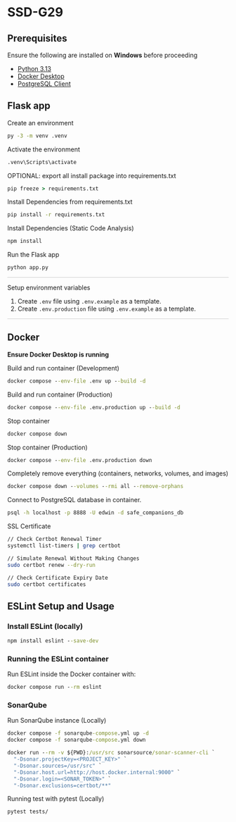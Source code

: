 # SSD-G29

## Prerequisites

Ensure the following are installed on **Windows** before proceeding

* [Python 3.13](https://www.python.org/downloads/)
* [Docker Desktop](https://www.docker.com/products/docker-desktop/)
* [PostgreSQL Client](https://www.postgresql.org/download/)

## Flask app

Create an environment

```bat
py -3 -m venv .venv
```

Activate the environment

```bat
.venv\Scripts\activate
```

OPTIONAL: export all install package into requirements.txt

```bat
pip freeze > requirements.txt
```

Install Dependencies from requirements.txt

```bat
pip install -r requirements.txt
```

Install Dependencies (Static Code Analysis)

```bat
npm install
```

Run the Flask app

```bat
python app.py
```

<hr style="width:100%; height:1px; border:none; background-color:#ccc;">
Setup environment variables

1. Create `.env` file using `.env.example` as a template.
2. Create `.env.production` file using `.env.example` as a template.

<hr style="width:100%; height:1px; border:none; background-color:#ccc;">

## Docker

**Ensure Docker Desktop is running**

Build and run container (Development)

```bat
docker compose --env-file .env up --build -d
```

Build and run container (Production)

```bat
docker compose --env-file .env.production up --build -d
```

Stop container

```bat
docker compose down
```

Stop container (Production)

```bat
docker compose --env-file .env.production down
```

Completely remove everything (containers, networks, volumes, and images)

```bat
docker compose down --volumes --rmi all --remove-orphans
```

Connect to PostgreSQL database in container.

```bat
psql -h localhost -p 8888 -U edwin -d safe_companions_db
```

SSL Certificate

```bash
// Check Certbot Renewal Timer
systemctl list-timers | grep certbot

// Simulate Renewal Without Making Changes
sudo certbot renew --dry-run

// Check Certificate Expiry Date
sudo certbot certificates
```

## ESLint Setup and Usage

### Install ESLint (locally)

```bat
npm install eslint --save-dev
```

### Running the ESLint container

Run ESLint inside the Docker container with:

```bat
docker compose run --rm eslint
```

### SonarQube

Run SonarQube instance (Locally)

```bat
docker compose -f sonarqube-compose.yml up -d
docker compose -f sonarqube-compose.yml down
```

```bat
docker run --rm -v ${PWD}:/usr/src sonarsource/sonar-scanner-cli `
  "-Dsonar.projectKey=<PROJECT_KEY>" `
  "-Dsonar.sources=/usr/src" `
  "-Dsonar.host.url=http://host.docker.internal:9000" `
  "-Dsonar.login=<SONAR_TOKEN>" `
  "-Dsonar.exclusions=certbot/**"
```

Running test with pytest (Locally)

```bat
pytest tests/
```